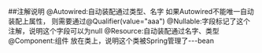 ##注解说明
@Autowired:自动装配通过类型、名字
           如果Autowired不能唯一自动装配上属性，
           则需要通过@Qualifier(value="aaa")
@Nullable:字段标记了这个注解，说明这个字段可以为null
@Resource:自动装配通过名字、类型
@Component:组件 放在类上，说明这个类被Spring管理了---bean


